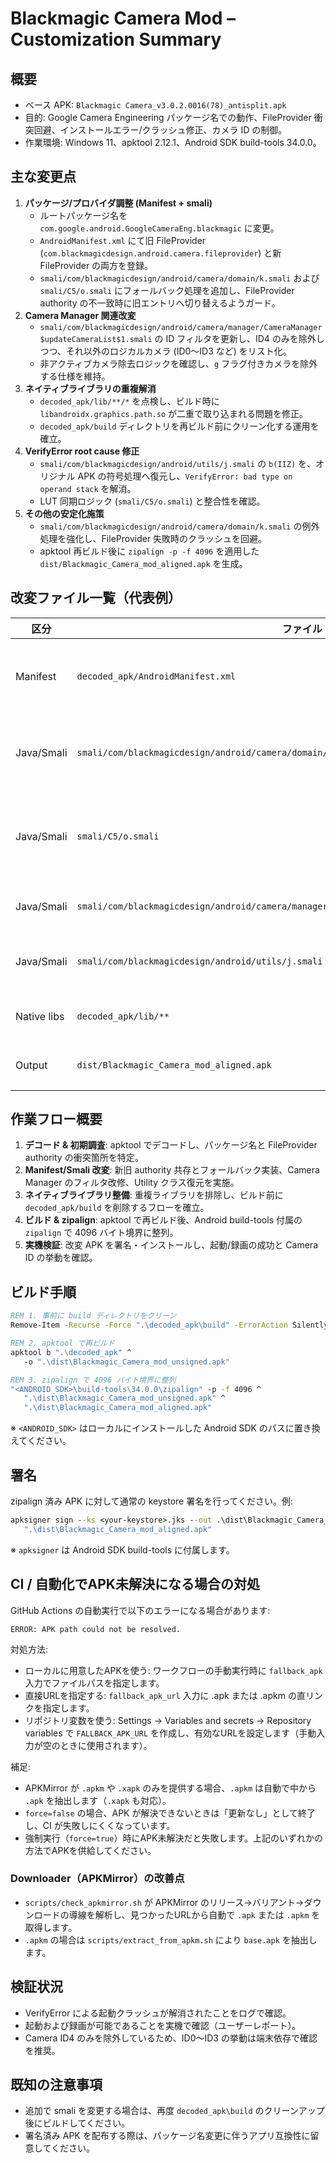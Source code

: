 # Blackmagic Camera Mod – Customization Summary

## 概要
- ベース APK: `Blackmagic Camera_v3.0.2.0016(78)_antisplit.apk`
- 目的: Google Camera Engineering パッケージ名での動作、FileProvider 衝突回避、インストールエラー/クラッシュ修正、カメラ ID の制御。
- 作業環境: Windows 11、apktool 2.12.1、Android SDK build-tools 34.0.0。

## 主な変更点
1. **パッケージ/プロバイダ調整 (Manifest + smali)**
   - ルートパッケージ名を `com.google.android.GoogleCameraEng.blackmagic` に変更。
   - `AndroidManifest.xml` にて旧 FileProvider (`com.blackmagicdesign.android.camera.fileprovider`) と新 FileProvider の両方を登録。
   - `smali/com/blackmagicdesign/android/camera/domain/k.smali` および `smali/C5/o.smali` にフォールバック処理を追加し、FileProvider authority の不一致時に旧エントリへ切り替えるようガード。
2. **Camera Manager 関連改変**
   - `smali/com/blackmagicdesign/android/camera/manager/CameraManager$updateCameraList$1.smali` の ID フィルタを更新し、ID4 のみを除外しつつ、それ以外のロジカルカメラ (ID0〜ID3 など) をリスト化。
   - 非アクティブカメラ除去ロジックを確認し、`g` フラグ付きカメラを除外する仕様を維持。
3. **ネイティブライブラリの重複解消**
   - `decoded_apk/lib/**/*` を点検し、ビルド時に `libandroidx.graphics.path.so` が二重で取り込まれる問題を修正。
   - `decoded_apk/build` ディレクトリを再ビルド前にクリーン化する運用を確立。
4. **VerifyError root cause 修正**
   - `smali/com/blackmagicdesign/android/utils/j.smali` の `b(IIZ)` を、オリジナル APK の符号処理へ復元し、`VerifyError: bad type on operand stack` を解消。
   - LUT 同期ロジック (`smali/C5/o.smali`) と整合性を確認。
5. **その他の安定化施策**
   - `smali/com/blackmagicdesign/android/camera/domain/k.smali` の例外処理を強化し、FileProvider 失敗時のクラッシュを回避。
   - apktool 再ビルド後に `zipalign -p -f 4096` を適用した `dist/Blackmagic_Camera_mod_aligned.apk` を生成。

## 改変ファイル一覧（代表例）
| 区分 | ファイル | 目的 |
|------|----------|------|
| Manifest | `decoded_apk/AndroidManifest.xml` | パッケージ名と FileProvider authority の二重登録 |
| Java/Smali | `smali/com/blackmagicdesign/android/camera/domain/k.smali` | FileProvider フォールバックと例外ハンドリング |
| Java/Smali | `smali/C5/o.smali` | LUT インポート時の FileProvider authority フォールバック |
| Java/Smali | `smali/com/blackmagicdesign/android/camera/manager/CameraManager$updateCameraList$1.smali` | カメラ ID フィルタ (ID4 のみ除外) |
| Java/Smali | `smali/com/blackmagicdesign/android/utils/j.smali` | VerifyError の原因となったメソッドを復元 |
| Native libs | `decoded_apk/lib/**` | 重複ネイティブライブラリの整理 |
| Output | `dist/Blackmagic_Camera_mod_aligned.apk` | zipalign 済み最終成果物 |

## 作業フロー概要
1. **デコード & 初期調査**: apktool でデコードし、パッケージ名と FileProvider authority の衝突箇所を特定。
2. **Manifest/Smali 改変**: 新旧 authority 共存とフォールバック実装、Camera Manager のフィルタ改修、Utility クラス復元を実施。
3. **ネイティブライブラリ整備**: 重複ライブラリを排除し、ビルド前に `decoded_apk/build` を削除するフローを確立。
4. **ビルド & zipalign**: apktool で再ビルド後、Android build-tools 付属の `zipalign` で 4096 バイト境界に整列。
5. **実機検証**: 改変 APK を署名・インストールし、起動/録画の成功と Camera ID の挙動を確認。

## ビルド手順
```cmd
REM 1. 事前に build ディレクトリをクリーン
Remove-Item -Recurse -Force ".\decoded_apk\build" -ErrorAction SilentlyContinue

REM 2. apktool で再ビルド
apktool b ".\decoded_apk" ^
   -o ".\dist\Blackmagic_Camera_mod_unsigned.apk"

REM 3. zipalign で 4096 バイト境界に整列
"<ANDROID_SDK>\build-tools\34.0.0\zipalign" -p -f 4096 ^
   ".\dist\Blackmagic_Camera_mod_unsigned.apk" ^
   ".\dist\Blackmagic_Camera_mod_aligned.apk"
```
※ `<ANDROID_SDK>` はローカルにインストールした Android SDK のパスに置き換えてください。

## 署名
zipalign 済み APK に対して通常の keystore 署名を行ってください。例:
```cmd
apksigner sign --ks <your-keystore>.jks --out .\dist\Blackmagic_Camera_mod_signed.apk ^
   ".\dist\Blackmagic_Camera_mod_aligned.apk"
```
※ `apksigner` は Android SDK build-tools に付属します。

## CI / 自動化でAPK未解決になる場合の対処
GitHub Actions の自動実行で以下のエラーになる場合があります:

```
ERROR: APK path could not be resolved.
```

対処方法:
- ローカルに用意したAPKを使う: ワークフローの手動実行時に `fallback_apk` 入力でファイルパスを指定します。
- 直接URLを指定する: `fallback_apk_url` 入力に .apk または .apkm の直リンクを指定します。
- リポジトリ変数を使う: Settings → Variables and secrets → Repository variables で `FALLBACK_APK_URL` を作成し、有効なURLを設定します（手動入力が空のときに使用されます）。

補足:
- APKMirror が `.apkm` や `.xapk` のみを提供する場合、`.apkm` は自動で中から `.apk` を抽出します（`.xapk` も対応）。
- `force=false` の場合、APK が解決できないときは「更新なし」として終了し、CI が失敗しにくくなっています。
- 強制実行（`force=true`）時にAPK未解決だと失敗します。上記のいずれかの方法でAPKを供給してください。

### Downloader（APKMirror）の改善点
- `scripts/check_apkmirror.sh` が APKMirror のリリース→バリアント→ダウンロードの導線を解析し、見つかったURLから自動で `.apk` または `.apkm` を取得します。
- `.apkm` の場合は `scripts/extract_from_apkm.sh` により `base.apk` を抽出します。

## 検証状況
- VerifyError による起動クラッシュが解消されたことをログで確認。
- 起動および録画が可能であることを実機で確認（ユーザーレポート）。
- Camera ID4 のみを除外しているため、ID0〜ID3 の挙動は端末依存で確認を推奨。

## 既知の注意事項
- 追加で smali を変更する場合は、再度 `decoded_apk\build` のクリーンアップ後にビルドしてください。
- 署名済み APK を配布する際は、パッケージ名変更に伴うアプリ互換性に留意してください。
